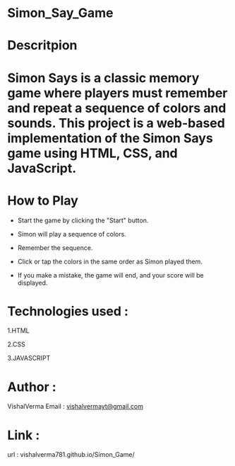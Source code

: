<h1> Simon_Say_Game</h1>

<h1>Descritpion</h1>

<h1>Simon Says is a classic memory game where players must remember and repeat a sequence of colors and sounds. This project is a web-based implementation of the Simon Says game using HTML, CSS, and JavaScript.</h1>

<h1>How to Play</h1>

<p>
  
- Start the game by clicking the "Start" button.

- Simon will play a sequence of colors.
  
- Remember the sequence.
  
- Click or tap the colors in the same order as Simon played them.
  
- If you make a mistake, the game will end, and your score will be displayed.
  
</p>

<h1>Technologies used :</h1>

1.HTML

2.CSS

3.JAVASCRIPT

<h1>Author :</h1>

VishalVerma Email : vishalvermayt@gmail.com

<h1>Link :</h1>

url : vishalverma781.github.io/Simon_Game/


